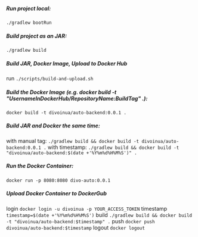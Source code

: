 ##### Run project local:
`./gradlew bootRun`

##### Build project as an JAR:
`./gradlew build`

##### Build JAR, Docker Image, Upload to Docker Hub
run `./scripts/build-and-upload.sh`

##### Build the Docker Image (e.g. _docker build -t "UsernameInDockerHub/RepositoryName:BuildTag" ._):
`docker build -t divoinua/auto-backend:0.0.1 .`

##### Build JAR and Docker the same time:
with manual tag: `./gradlew build && docker build -t divoinua/auto-backend:0.0.1 .`
with timestamp: 
`./gradlew build && docker build -t "divoinua/auto-backend:$(date +'%Y%m%d%H%M%S')" .`

##### Run the Docker Container:
` docker run -p 8080:8080 divo-auto:0.0.1 `

##### Upload Docker Container to DockerGub
login `docker login -u divoinua -p YOUR_ACCESS_TOKEN`
timestamp `timestamp=$(date +'%Y%m%d%H%M%S')`
build `./gradlew build && docker build -t "divoinua/auto-backend:$timestamp" .`
push `docker push divoinua/auto-backend:$timestamp`
logout `docker logout`